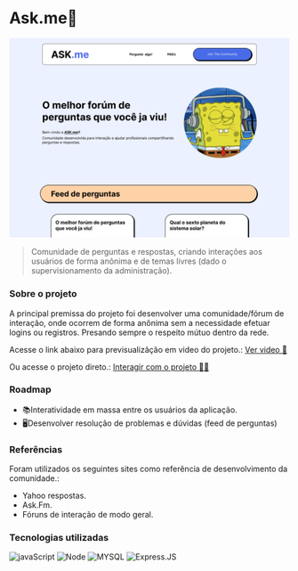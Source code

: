 # Ask.me🤔

<img width="700px" src="public/img/readme-hero.png" alt="Imagem de demonstração da aplicação">

> Comunidade de perguntas e respostas, criando interações aos usuários de forma anônima e de temas livres (dado o supervisionamento da administração).

### Sobre o projeto

A principal premissa do projeto foi desenvolver uma comunidade/fórum de interação, onde ocorrem de forma anônima sem a necessidade efetuar logins ou registros. Presando sempre o respeito mútuo dentro da rede.

Acesse o link abaixo para previsualizãção em video do projeto.:
<a href="https://www.linkedin.com/feed/update/urn:li:activity:7006646867572715520/" target="_blank">Ver video 👀</a>

Ou acesse o projeto direto.:
<a href="http://157.230.84.252/" target="_blank">Interagir com o projeto 👨‍💻</a>

### Roadmap

- 📚Interatividade em massa entre os usuários da aplicação.
- 🖥️Desenvolver resolução de problemas e dúvidas (feed de perguntas)

### Referências

Foram utilizados os seguintes sites como referência de desenvolvimento da comunidade.:

- Yahoo respostas.
- Ask.Fm.
- Fóruns de interação de modo geral.

### Tecnologias utilizadas

![javaScript](https://img.shields.io/badge/JavaScript-323330?style=for-the-badge&logo=javascript&logoColor=F7DF1E)
![Node](https://img.shields.io/badge/Node.js-43853D?style=for-the-badge&logo=node.js&logoColor=white)
![MYSQL](https://img.shields.io/badge/MySQL-00000F?style=for-the-badge&logo=mysql&logoColor=white)
![Express.JS](https://img.shields.io/badge/Express.js-404D59?style=for-the-badge)
